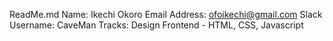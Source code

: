 ReadMe.md
Name: Ikechi Okoro
Email Address: ofoikechi@gmail.com
Slack Username: CaveMan
Tracks: Design
		Frontend - HTML, CSS, Javascript